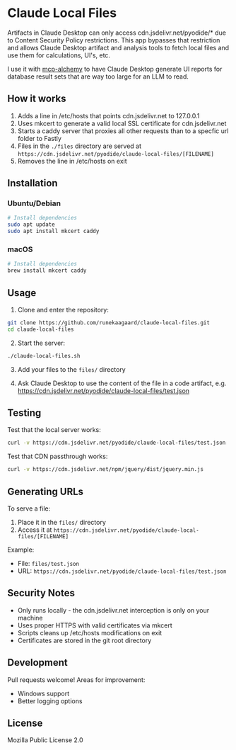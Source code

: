 # Claude Local Files

Artifacts in Claude Desktop can only access cdn.jsdelivr.net/pyodide/* due to Content Security Policy restrictions. This app bypasses that restriction and allows Claude Desktop artifact and analysis tools to fetch local files and use them for calculations, UI's, etc.

I use it with [mcp-alchemy](https://github.com/runekaagaard/mcp-alchemy/) to have Claude Desktop generate UI reports for database result sets that are way too large for an LLM to read.

## How it works

1. Adds a line in /etc/hosts that points cdn.jsdelivr.net to 127.0.0.1
2. Uses mkcert to generate a valid local SSL certificate for cdn.jsdelivr.net
3. Starts a caddy server that proxies all other requests than to a specfic url folder to Fastly
4. Files in the `./files` directory are served at `https://cdn.jsdelivr.net/pyodide/claude-local-files/[FILENAME]`
4. Removes the line in /etc/hosts on exit

## Installation

### Ubuntu/Debian

```bash
# Install dependencies
sudo apt update
sudo apt install mkcert caddy
```

### macOS

```bash
# Install dependencies
brew install mkcert caddy
```

## Usage

1. Clone and enter the repository:
```bash
git clone https://github.com/runekaagaard/claude-local-files.git
cd claude-local-files
```

2. Start the server:
```bash
./claude-local-files.sh
```

3. Add your files to the `files/` directory

4. Ask Claude Desktop to use the content of the file in a code artifact, e.g. https://cdn.jsdelivr.net/pyodide/claude-local-files/test.json

## Testing

Test that the local server works:
```bash
curl -v https://cdn.jsdelivr.net/pyodide/claude-local-files/test.json
```

Test that CDN passthrough works:
```bash
curl -v https://cdn.jsdelivr.net/npm/jquery/dist/jquery.min.js
```

## Generating URLs

To serve a file:
1. Place it in the `files/` directory
2. Access it at `https://cdn.jsdelivr.net/pyodide/claude-local-files/[FILENAME]`

Example:
- File: `files/test.json`
- URL: `https://cdn.jsdelivr.net/pyodide/claude-local-files/test.json`

## Security Notes

- Only runs locally - the cdn.jsdelivr.net interception is only on your machine
- Uses proper HTTPS with valid certificates via mkcert
- Scripts cleans up /etc/hosts modifications on exit
- Certificates are stored in the git root directory

## Development

Pull requests welcome! Areas for improvement:

- Windows support
- Better logging options

## License

Mozilla Public License 2.0
